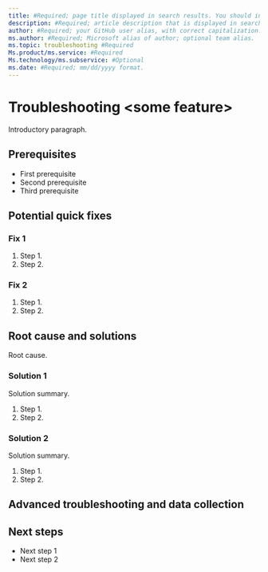 ```yaml
---
title: #Required; page title displayed in search results. You should include "troubleshooting" in the title and description.
description: #Required; article description that is displayed in search results.
author: #Required; your GitHub user alias, with correct capitalization.
ms.author: #Required; Microsoft alias of author; optional team alias.
ms.topic: troubleshooting #Required
Ms.product/ms.service: #Required
Ms.technology/ms.subservice: #Optional
ms.date: #Required; mm/dd/yyyy format.
---
```


<!---General troubleshooting articles are written when a specific error 
message isn't known. The customer has encountered an issue that needs to 
be resolved without being clear about what is causing the issue.
--->

# Troubleshooting \<some feature>

<!---Required:
Include the word troubleshooting.
--->

Introductory paragraph.

<!---Required:
Lead with a light intro that describes, in customer-friendly language,
what the customer should expect to see in the article. The information 
in the introduction should help the customer decide whether the information 
applies to the issue that they are encountering.
--->

<!---Avoid notes, tips, and important boxes. Readers tend to skip over them.
Better to put that info directly into the article text.--->

## Prerequisites

<!--- If you need them, make Prerequisites your first H2 in the article.
If there's something a customer needs to take care of before they start 
it's OK to link to that content before they begin.
--->

- First prerequisite
- Second prerequisite
- Third prerequisite

## Potential quick fixes

<!--- An issue might be able to be temporarily resolved with a quick fix.
If known, list any solutions that can be implemented quickly to resolve 
the issue. Link to information about a longer term solution in the root 
cause and solutions section.
--->

### Fix 1

1. Step 1.
2. Step 2.

### Fix 2

1. Step 1.
2. Step 2.

## Root cause and solutions

<!--- To be able to identify the issue and how to prevent it from happening again, the cause of the issue should be defined if known. Make sure that the H3 headings clearly state the intention of the section. Each section should have a short sentence that describes the steps that are about to be taken.
--->

Root cause.

### Solution 1

<!--- Make sure that the H3 headings clearly state the intention of the section. Each section should have a short sentence that describes the steps that are about to be taken.
--->

Solution summary.

1. Step 1.
2. Step 2.

### Solution 2

<!--- Make sure that the H3 headings clearly state the intention of the section. Each section should have a short sentence that describes the steps that are about to be taken.
--->

Solution summary.

1. Step 1.
2. Step 2.

## Advanced troubleshooting and data collection

<!--- Include this section if the issue requires advanced troubleshooting steps that may require a call to support, list any information or procedures in this section to help the customer prepare for submitting a support ticket.
--->

## Next steps

<!--- If there are any next steps that should be taken after the issue has been initially resolved, list them in this section.
--->

- Next step 1
- Next step 2
